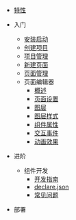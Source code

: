 - [特性](/)

- 入门

  - [安装启动](quickstart.md)
  - [创建项目](new-project.md)
  - [项目管理](manage-project.md)
  - [新建页面](new-page.md)
  - [页面管理](manage-page.md)
  - 页面编辑器
    - [概述](editor.md)
    - [页面设置](page-set.md)
    - [图层](layers.md)
    - [图层样式](styles.md)
    - [组件属性](props.md)
    - [交互事件](events.md)
    - [动画效果](anime.md)

- 进阶
  <!-- - [事件进阶](configuration.md) -->
  - 组件开发
    - [开发指南](develop.md)
    - [declare.json](declare.md)
    - [常见问题](issue.md)

- 部署
